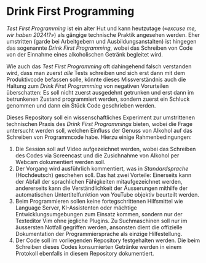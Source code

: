 # Drink First Programming

_Test First Programming_ ist ein alter Hut und kann heutzutage (_«excuse me, wir
haben 2024!?»_) als gängige technische Praktik angesehen werden. Eher umstritten
(garde bei Arbeitgebern und Ausbildungsanstalten) ist hingegen das sogenannte
_Drink First Programming_, wobei das Schreiben von Code von der Einnahme eines
alkoholischen Getränk begleitet wird.

Wie auch das _Test First Programming_ oft dahingehend falsch verstanden wird,
dass man zuerst _alle_ Tests schreiben und sich erst dann mit dem Produktivcode
befassen solle, könnte dieses Missverständnis auch die Haltung zum _Drink First
Programming_ von negativen Vorurteilen überschatten: Es soll nicht zuerst
ausgedehnt getrunken und erst dann im betrunkenen Zustand programmiert werden,
sondern zuerst ein Schluck genommen und dann ein Stück Code geschrieben werden.

Dieses Repository soll ein wissenschaftliches Experiment zur umstrittenen
technischen Praxis des _Drink First Programmings_ bieten, wobei die Frage
untersucht werden soll, welchen Einfluss der Genuss von Alkohol auf das
Schreiben von Programmcode habe. Hierzu einige Rahmenbedingungen:

1. Die Session soll auf Video aufgezeichnet werden, wobei das Schreiben des
   Codes via Screencast und die Zusichnahme von Alkohol per Webcam dokumentiert
   werden soll.
2. Der Vorgang wird ausführlich kommentiert, was in _Standardsprache_
   (Hochdeutsch) geschehen soll. Das hat zwei Vorteile: Einerseits kann der
   Abfall der sprachlichen Fähigkeiten mitaufgezeichnet werden, andererseits
   kann die Verständlichkeit der Äusserungen mithilfe der automatischen
   Untertitelfunktion von YouTube objektiv beurteilt werden.
3. Beim Programmieren sollen keine fortegschrittenen Hilfsmittel wie Language
   Server, KI-Assistenten oder mächtige Entwicklungsumgebungen zum Einsatz
   kommen, sondern nur der Texteditor Vim ohne jegliche Plugins. Zu
   Suchmaschinen soll nur im äussersten Notfall gegriffen werden, ansonsten
   dient die offizielle Dokumentation der Programmiersprache als einzige
   Hilfestellung.
4. Der Code soll im vorliegenden Repository festgehalten werden. Die beim
   Schreiben dieses Codes konsumierten Getränke werden in einem Protokoll
   ebenfalls in diesem Repository dokumentiert.
